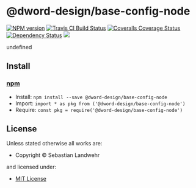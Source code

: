 <!-- TITLE/ -->

<h1>@dword-design/base-config-node</h1>

<!-- /TITLE -->


<!-- BADGES/ -->

<span class="badge-npmversion"><a href="https://npmjs.org/package/@dword-design/base-config-node" title="View this project on NPM"><img src="https://img.shields.io/npm/v/@dword-design/base-config-node.svg" alt="NPM version" /></a></span>
<span class="badge-travisci"><a href="http://travis-ci.org/dword-design/base-config-node" title="Check this project's build status on TravisCI"><img src="https://img.shields.io/travis/dword-design/base-config-node/master.svg" alt="Travis CI Build Status" /></a></span>
<span class="badge-coveralls"><a href="https://coveralls.io/r/dword-design/base-config-node" title="View this project's coverage on Coveralls"><img src="https://img.shields.io/coveralls/dword-design/base-config-node.svg" alt="Coveralls Coverage Status" /></a></span>
<span class="badge-daviddm"><a href="https://david-dm.org/dword-design/base-config-node" title="View the status of this project's dependencies on DavidDM"><img src="https://img.shields.io/david/dword-design/base-config-node.svg" alt="Dependency Status" /></a></span>
<span class="badge-shields"><a href="https://img.shields.io/badge/renovate-enabled-brightgreen.svg"><img src="https://img.shields.io/badge/renovate-enabled-brightgreen.svg" /></a></span>

<!-- /BADGES -->


<!-- DESCRIPTION/ -->

undefined

<!-- /DESCRIPTION -->


<!-- INSTALL/ -->

<h2>Install</h2>

<a href="https://npmjs.com" title="npm is a package manager for javascript"><h3>npm</h3></a>
<ul>
<li>Install: <code>npm install --save @dword-design/base-config-node</code></li>
<li>Import: <code>import * as pkg from ('@dword-design/base-config-node')</code></li>
<li>Require: <code>const pkg = require('@dword-design/base-config-node')</code></li>
</ul>

<!-- /INSTALL -->


<!-- LICENSE/ -->

<h2>License</h2>

Unless stated otherwise all works are:

<ul><li>Copyright &copy; Sebastian Landwehr</li></ul>

and licensed under:

<ul><li><a href="http://spdx.org/licenses/MIT.html">MIT License</a></li></ul>

<!-- /LICENSE -->
